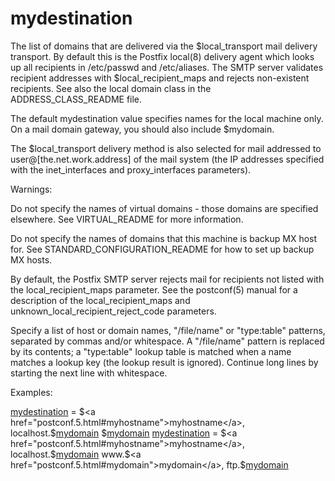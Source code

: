 # mydestination 

 The list of domains that are delivered via the $local_transport
mail delivery transport. By default this is the Postfix local(8)
delivery agent which looks up all recipients in /etc/passwd and
/etc/aliases. The SMTP server validates recipient addresses with
$local_recipient_maps and rejects non-existent recipients. See also
the local domain class in the ADDRESS_CLASS_README file.



The default mydestination value specifies names for the local
machine only.  On a mail domain gateway, you should also include
$mydomain.



The $local_transport delivery method is also selected for mail
addressed to user@[the.net.work.address] of the mail system (the
IP addresses specified with the inet_interfaces and proxy_interfaces
parameters).



Warnings:




Do not specify the names of virtual domains - those domains
are specified elsewhere. See VIRTUAL_README for more information. 

Do not specify the names of domains that this machine is
backup MX host for. See STANDARD_CONFIGURATION_README for how to
set up backup MX hosts. 

By default, the Postfix SMTP server rejects mail for recipients
not listed with the local_recipient_maps parameter.  See the
postconf(5) manual for a description of the local_recipient_maps
and unknown_local_recipient_reject_code parameters. 




Specify a list of host or domain names, "/file/name" or "type:table"
patterns, separated by commas and/or whitespace. A "/file/name"
pattern is replaced by its contents; a "type:table" lookup table
is matched when a name matches a lookup key (the lookup result is
ignored).  Continue long lines by starting the next line with
whitespace.  


Examples:



<a href="postconf.5.html#mydestination">mydestination</a> = $<a href="postconf.5.html#myhostname">myhostname</a>, localhost.$<a href="postconf.5.html#mydomain">mydomain</a> $<a href="postconf.5.html#mydomain">mydomain</a>
<a href="postconf.5.html#mydestination">mydestination</a> = $<a href="postconf.5.html#myhostname">myhostname</a>, localhost.$<a href="postconf.5.html#mydomain">mydomain</a> www.$<a href="postconf.5.html#mydomain">mydomain</a>, ftp.$<a href="postconf.5.html#mydomain">mydomain</a>



